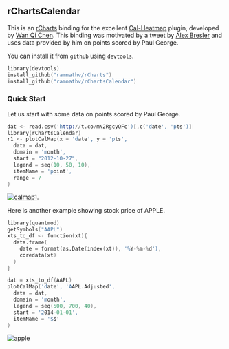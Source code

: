 ## rChartsCalendar

This is an [rCharts](http://rcharts.io) binding for the excellent [Cal-Heatmap](http://kamisama.github.io/cal-heatmap/) plugin, developed by [Wan Qi Chen](https://github.com/kamisama). This binding was motivated by a tweet by [Alex Bresler](https://twitter.com/abresler/status/412314310782644224/photo/1) and uses data provided by him on points scored by Paul George.

You can install it from `github` using `devtools`.

```S
library(devtools)
install_github("ramnathv/rCharts")
install_github("ramnathv/rChartsCalendar")
```

### Quick Start

Let us start with some data on points scored by Paul George.


```S
dat <- read.csv('http://t.co/mN2RgcyQFc')[,c('date', 'pts')]
library(rChartsCalendar)
r1 <- plotCalMap(x = 'date', y = 'pts',
  data = dat, 
  domain = 'month',
  start = "2012-10-27",
  legend = seq(10, 50, 10),
  itemName = 'point',
  range = 7
)
```

[![calmap1](http://i.imgur.com/abBCyk8.png)](http://rcharts.io/viewer/?7979341#.U430PJRdXAI).

Here is another example showing stock price of APPLE.

```S
library(quantmod)
getSymbols("AAPL")
xts_to_df <- function(xt){
  data.frame(
    date = format(as.Date(index(xt)), '%Y-%m-%d'),
    coredata(xt)
  )
}

dat = xts_to_df(AAPL)
plotCalMap('date', 'AAPL.Adjusted', 
  data = dat, 
  domain = 'month',
  legend = seq(500, 700, 40),
  start = '2014-01-01',
  itemName = '$$'
)
```

![apple](http://i.imgur.com/G5xvsFk.png)
